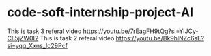 # code-soft-internship-project-AI
This is task 3 referal video https://youtu.be/7rEagFH9tQg?si=YlJCy-CII5jZW0I2
This is task 2 referal video https://youtu.be/Bk9hlNZc6sE?si=yqq_Xxns_Ic29Pcf
